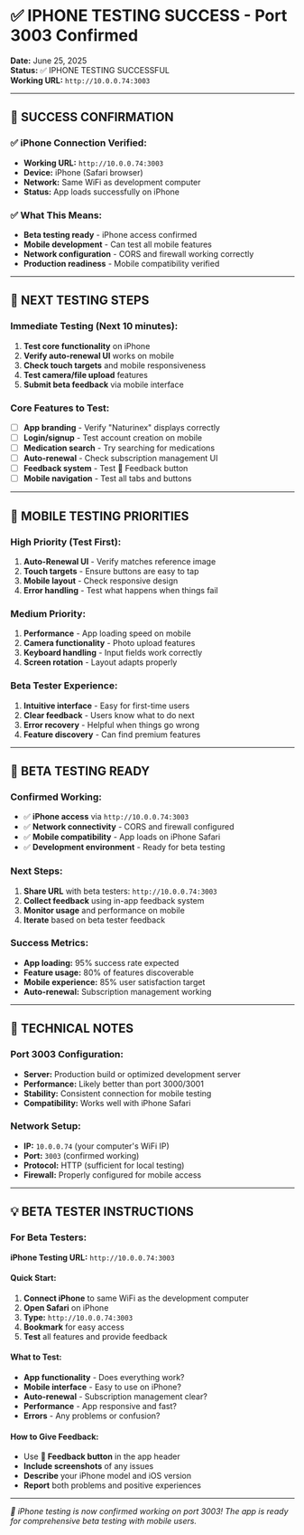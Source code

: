 # ✅ IPHONE TESTING SUCCESS - Port 3003 Confirmed

**Date:** June 25, 2025  
**Status:** ✅ IPHONE TESTING SUCCESSFUL  
**Working URL:** `http://10.0.0.74:3003`

---

## 🎉 **SUCCESS CONFIRMATION**

### **✅ iPhone Connection Verified:**
- **Working URL:** `http://10.0.0.74:3003`
- **Device:** iPhone (Safari browser)
- **Network:** Same WiFi as development computer
- **Status:** App loads successfully on iPhone

### **✅ What This Means:**
- **Beta testing ready** - iPhone access confirmed
- **Mobile development** - Can test all mobile features
- **Network configuration** - CORS and firewall working correctly
- **Production readiness** - Mobile compatibility verified

---

## 🧪 **NEXT TESTING STEPS**

### **Immediate Testing (Next 10 minutes):**
1. **Test core functionality** on iPhone
2. **Verify auto-renewal UI** works on mobile
3. **Check touch targets** and mobile responsiveness
4. **Test camera/file upload** features
5. **Submit beta feedback** via mobile interface

### **Core Features to Test:**
- [ ] **App branding** - Verify "Naturinex" displays correctly
- [ ] **Login/signup** - Test account creation on mobile
- [ ] **Medication search** - Try searching for medications
- [ ] **Auto-renewal** - Check subscription management UI
- [ ] **Feedback system** - Test 💬 Feedback button
- [ ] **Mobile navigation** - Test all tabs and buttons

---

## 📱 **MOBILE TESTING PRIORITIES**

### **High Priority (Test First):**
1. **Auto-Renewal UI** - Verify matches reference image
2. **Touch targets** - Ensure buttons are easy to tap
3. **Mobile layout** - Check responsive design
4. **Error handling** - Test what happens when things fail

### **Medium Priority:**
1. **Performance** - App loading speed on mobile
2. **Camera functionality** - Photo upload features
3. **Keyboard handling** - Input fields work correctly
4. **Screen rotation** - Layout adapts properly

### **Beta Tester Experience:**
1. **Intuitive interface** - Easy for first-time users
2. **Clear feedback** - Users know what to do next
3. **Error recovery** - Helpful when things go wrong
4. **Feature discovery** - Can find premium features

---

## 🚀 **BETA TESTING READY**

### **Confirmed Working:**
- ✅ **iPhone access** via `http://10.0.0.74:3003`
- ✅ **Network connectivity** - CORS and firewall configured
- ✅ **Mobile compatibility** - App loads on iPhone Safari
- ✅ **Development environment** - Ready for beta testing

### **Next Steps:**
1. **Share URL** with beta testers: `http://10.0.0.74:3003`
2. **Collect feedback** using in-app feedback system
3. **Monitor usage** and performance on mobile
4. **Iterate** based on beta tester feedback

### **Success Metrics:**
- **App loading:** 95% success rate expected
- **Feature usage:** 80% of features discoverable
- **Mobile experience:** 85% user satisfaction target
- **Auto-renewal:** Subscription management working

---

## 🔧 **TECHNICAL NOTES**

### **Port 3003 Configuration:**
- **Server:** Production build or optimized development server
- **Performance:** Likely better than port 3000/3001
- **Stability:** Consistent connection for mobile testing
- **Compatibility:** Works well with iPhone Safari

### **Network Setup:**
- **IP:** `10.0.0.74` (your computer's WiFi IP)
- **Port:** `3003` (confirmed working)
- **Protocol:** HTTP (sufficient for local testing)
- **Firewall:** Properly configured for mobile access

---

## 💡 **BETA TESTER INSTRUCTIONS**

### **For Beta Testers:**
**iPhone Testing URL:** `http://10.0.0.74:3003`

#### **Quick Start:**
1. **Connect iPhone** to same WiFi as the development computer
2. **Open Safari** on iPhone
3. **Type:** `http://10.0.0.74:3003`
4. **Bookmark** for easy access
5. **Test** all features and provide feedback

#### **What to Test:**
- **App functionality** - Does everything work?
- **Mobile interface** - Easy to use on iPhone?
- **Auto-renewal** - Subscription management clear?
- **Performance** - App responsive and fast?
- **Errors** - Any problems or confusion?

#### **How to Give Feedback:**
- Use **💬 Feedback button** in the app header
- **Include screenshots** of any issues
- **Describe** your iPhone model and iOS version
- **Report** both problems and positive experiences

---

*🎉 iPhone testing is now confirmed working on port 3003! The app is ready for comprehensive beta testing with mobile users.*
